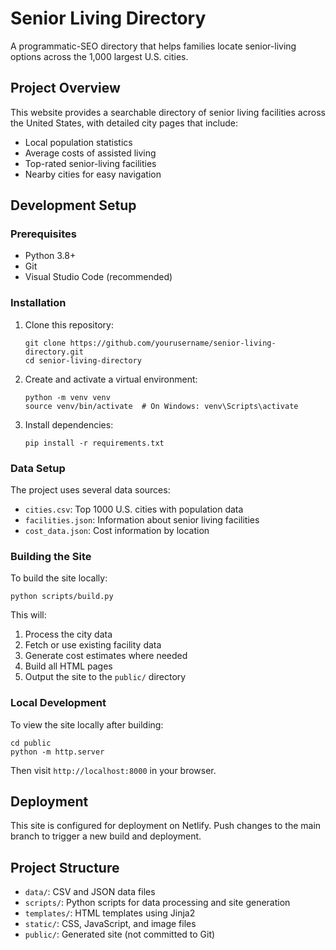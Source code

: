 # Senior Living Directory

A programmatic-SEO directory that helps families locate senior-living options across the 1,000 largest U.S. cities.

## Project Overview

This website provides a searchable directory of senior living facilities across the United States, with detailed city pages that include:
- Local population statistics
- Average costs of assisted living
- Top-rated senior-living facilities
- Nearby cities for easy navigation

## Development Setup

### Prerequisites
- Python 3.8+
- Git
- Visual Studio Code (recommended)

### Installation

1. Clone this repository:
   ```
   git clone https://github.com/yourusername/senior-living-directory.git
   cd senior-living-directory
   ```

2. Create and activate a virtual environment:
   ```
   python -m venv venv
   source venv/bin/activate  # On Windows: venv\Scripts\activate
   ```

3. Install dependencies:
   ```
   pip install -r requirements.txt
   ```

### Data Setup

The project uses several data sources:
- `cities.csv`: Top 1000 U.S. cities with population data
- `facilities.json`: Information about senior living facilities
- `cost_data.json`: Cost information by location

### Building the Site

To build the site locally:

```
python scripts/build.py
```

This will:
1. Process the city data
2. Fetch or use existing facility data
3. Generate cost estimates where needed
4. Build all HTML pages
5. Output the site to the `public/` directory

### Local Development

To view the site locally after building:

```
cd public
python -m http.server
```

Then visit `http://localhost:8000` in your browser.

## Deployment

This site is configured for deployment on Netlify. Push changes to the main branch to trigger a new build and deployment.

## Project Structure

- `data/`: CSV and JSON data files
- `scripts/`: Python scripts for data processing and site generation
- `templates/`: HTML templates using Jinja2
- `static/`: CSS, JavaScript, and image files
- `public/`: Generated site (not committed to Git)